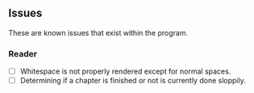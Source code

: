 ## Issues
These are known issues that exist within the program.

### Reader
- [ ] Whitespace is not properly rendered except for normal spaces.
- [ ] Determining if a chapter is finished or not is currently done sloppily.